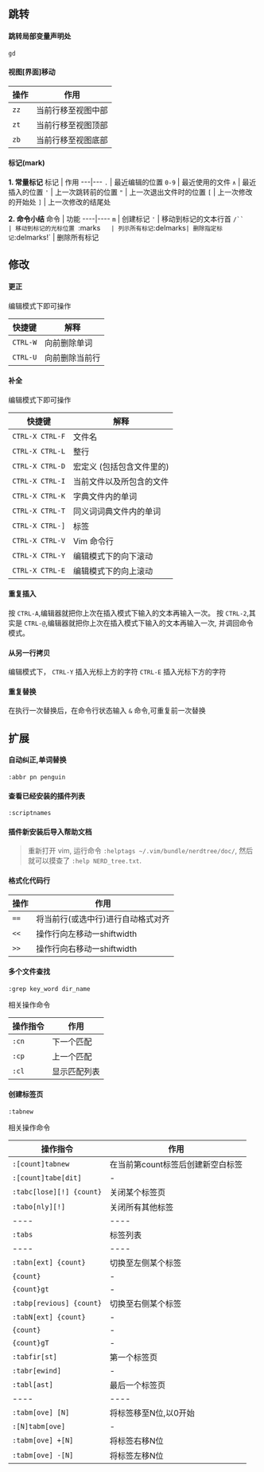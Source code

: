 ## 跳转

#### 跳转局部变量声明处
`gd`

#### 视图[界面]移动
操作 | 作用
----|----
`zz` | 当前行移至视图中部
`zt` | 当前行移至视图顶部
`zb` | 当前行移至视图底部

#### 标记(mark)

**1. 常量标记**
标记 | 作用
---|---
`.`   	 | 最近编辑的位置
`0-9`  	 | 最近使用的文件
`∧`   	| 最近插入的位置
`'`   	 | 上一次跳转前的位置
`"`   	 | 上一次退出文件时的位置
`[`   	 | 上一次修改的开始处
`]`   	 | 上一次修改的结尾处

**2. 命令小结**
命令 | 功能
----|----
`m`	| 创建标记
`'`	| 移动到标记的文本行首
`/``	| 移动到标记的光标位置
`:marks`	| 列示所有标记
`:delmarks`	| 删除指定标记
`:delmarks!`	| 删除所有标记





## 修改

#### 更正
编辑模式下即可操作

快捷键 | 解释
----|----
`CTRL-W` | 向前删除单词
`CTRL-U` | 向前删除当前行

#### 补全
编辑模式下即可操作

快捷键 | 解释
----|----
`CTRL-X CTRL-F` | 文件名
`CTRL-X CTRL-L` | 整行
`CTRL-X CTRL-D` | 宏定义 (包括包含文件里的)
`CTRL-X CTRL-I` | 当前文件以及所包含的文件
`CTRL-X CTRL-K` | 字典文件内的单词
`CTRL-X CTRL-T` | 同义词词典文件内的单词
`CTRL-X CTRL-]` | 标签
`CTRL-X CTRL-V` | Vim 命令行
`CTRL-X CTRL-Y` | 编辑模式下的向下滚动
`CTRL-X CTRL-E` | 编辑模式下的向上滚动

#### 重复插入
按 `CTRL-A`,编辑器就把你上次在插入模式下输入的文本再输入一次。
按 `CTRL-2`,其实是 `CTRL-@`,编辑器就把你上次在插入模式下输入的文本再输入一次, 并调回命令模式。

#### 从另一行拷贝
编辑模式下，
`CTRL-Y` 插入光标上方的字符
`CTRL-E` 插入光标下方的字符

#### 重复替换
在执行一次替换后，在命令行状态输入 `&` 命令,可重复前一次替换

## 扩展

#### 自动纠正,单词替换
`:abbr pn penguin`

#### 查看已经安装的插件列表
`:scriptnames`

#### 插件新安装后导入帮助文档
>重新打开 vim, 运行命令 `:helptags ~/.vim/bundle/nerdtree/doc/`, 然后就可以摸查了 `:help NERD_tree.txt`.

#### 格式化代码行
操作 | 作用
----|----
`==` | 将当前行(或选中行)进行自动格式对齐
`<<` | 操作行向左移动一shiftwidth
`>>` | 操作行向右移动一shiftwidth



#### 多个文件查找
`:grep key_word dir_name`

相关操作命令

操作指令 | 作用
----|---
`:cn` | 下一个匹配
`:cp` | 上一个匹配
`:cl` | 显示匹配列表

#### 创建标签页
`:tabnew`

相关操作命令

操作指令 | 作用
----|---
`:[count]tabnew` | 在当前第count标签后创建新空白标签
`:[count]tabe[dit]` | -
`:tabc[lose][!] {count}` | 关闭某个标签页
`:tabo[nly][!]` | 关闭所有其他标签
----|----
`:tabs` | 标签列表
----|----
`:tabn[ext] {count}` | 切换至左侧某个标签
`{count}` | -
`{count}gt` | -
`:tabp[revious] {count}` | 切换至右侧某个标签
`:tabN[ext] {count}` | -
`{count}` | -
`{count}gT` | -
`:tabfir[st]` | 第一个标签页
`:tabr[ewind]` | -
`:tabl[ast]` | 最后一个标签页
----|----
`:tabm[ove] [N]` | 将标签移至N位,以0开始
`:[N]tabm[ove]` | -
`:tabm[ove] +[N]` | 将标签右移N位
`:tabm[ove] -[N]` | 将标签左移N位

